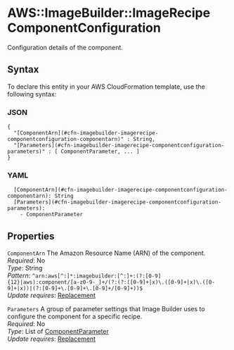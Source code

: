 # AWS::ImageBuilder::ImageRecipe ComponentConfiguration<a name="aws-properties-imagebuilder-imagerecipe-componentconfiguration"></a>

Configuration details of the component\.

## Syntax<a name="aws-properties-imagebuilder-imagerecipe-componentconfiguration-syntax"></a>

To declare this entity in your AWS CloudFormation template, use the following syntax:

### JSON<a name="aws-properties-imagebuilder-imagerecipe-componentconfiguration-syntax.json"></a>

```
{
  "[ComponentArn](#cfn-imagebuilder-imagerecipe-componentconfiguration-componentarn)" : String,
  "[Parameters](#cfn-imagebuilder-imagerecipe-componentconfiguration-parameters)" : [ ComponentParameter, ... ]
}
```

### YAML<a name="aws-properties-imagebuilder-imagerecipe-componentconfiguration-syntax.yaml"></a>

```
  [ComponentArn](#cfn-imagebuilder-imagerecipe-componentconfiguration-componentarn): String
  [Parameters](#cfn-imagebuilder-imagerecipe-componentconfiguration-parameters): 
    - ComponentParameter
```

## Properties<a name="aws-properties-imagebuilder-imagerecipe-componentconfiguration-properties"></a>

`ComponentArn`  <a name="cfn-imagebuilder-imagerecipe-componentconfiguration-componentarn"></a>
The Amazon Resource Name \(ARN\) of the component\.  
*Required*: No  
*Type*: String  
*Pattern*: `^arn:aws[^:]*:imagebuilder:[^:]+:(?:[0-9]{12}|aws):component/[a-z0-9-_]+/(?:(?:([0-9]+|x)\.([0-9]+|x)\.([0-9]+|x))|(?:[0-9]+\.[0-9]+\.[0-9]+/[0-9]+))$`  
*Update requires*: [Replacement](https://docs.aws.amazon.com/AWSCloudFormation/latest/UserGuide/using-cfn-updating-stacks-update-behaviors.html#update-replacement)

`Parameters`  <a name="cfn-imagebuilder-imagerecipe-componentconfiguration-parameters"></a>
A group of parameter settings that Image Builder uses to configure the component for a specific recipe\.  
*Required*: No  
*Type*: List of [ComponentParameter](aws-properties-imagebuilder-imagerecipe-componentparameter.md)  
*Update requires*: [Replacement](https://docs.aws.amazon.com/AWSCloudFormation/latest/UserGuide/using-cfn-updating-stacks-update-behaviors.html#update-replacement)